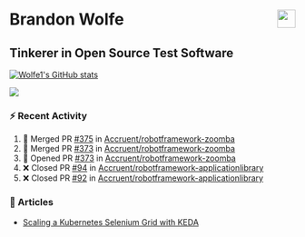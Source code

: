 Brandon Wolfe <a href="https://www.linkedin.com/in/brandon-wolfe1" target="_blank" rel="noreferrer"><img src="https://raw.githubusercontent.com/danielcranney/readme-generator/main/public/icons/socials/linkedin.svg" width="32" height="32" align="right"/></a>
==============================
Tinkerer in Open Source Test Software
-----------------------------

<p align="left"><a href="http://www.github.com/Wolfe1"><img src="https://github-readme-stats.vercel.app/api?username=Wolfe1&show_icons=true&hide=&count_private=true&title_color=0891b2&text_color=ffffff&icon_color=0891b2&bg_color=1c1917&hide_border=true&show_icons=true" alt="Wolfe1's GitHub stats" /></a></p>
<p align="left"><a href="http://www.github.com/Wolfe1"><img src="https://github-readme-streak-stats.herokuapp.com/?user=Wolfe1&stroke=ffffff&background=1c1917&ring=0891b2&fire=0891b2&currStreakNum=ffffff&currStreakLabel=0891b2&sideNums=ffffff&sideLabels=ffffff&dates=ffffff&hide_border=true" /></a></p>

### :zap: Recent Activity
<!--START_SECTION:activity-->
1. 🎉 Merged PR [#375](https://github.com/Accruent/robotframework-zoomba/pull/375) in [Accruent/robotframework-zoomba](https://github.com/Accruent/robotframework-zoomba)
2. 🎉 Merged PR [#373](https://github.com/Accruent/robotframework-zoomba/pull/373) in [Accruent/robotframework-zoomba](https://github.com/Accruent/robotframework-zoomba)
3. 💪 Opened PR [#373](https://github.com/Accruent/robotframework-zoomba/pull/373) in [Accruent/robotframework-zoomba](https://github.com/Accruent/robotframework-zoomba)
4. ❌ Closed PR [#94](https://github.com/Accruent/robotframework-applicationlibrary/pull/94) in [Accruent/robotframework-applicationlibrary](https://github.com/Accruent/robotframework-applicationlibrary)
5. ❌ Closed PR [#92](https://github.com/Accruent/robotframework-applicationlibrary/pull/92) in [Accruent/robotframework-applicationlibrary](https://github.com/Accruent/robotframework-applicationlibrary)
<!--END_SECTION:activity-->

### :newspaper: Articles
- [Scaling a Kubernetes Selenium Grid with KEDA](https://www.linkedin.com/pulse/scaling-kubernetes-selenium-grid-keda-brandon-wolfe)
